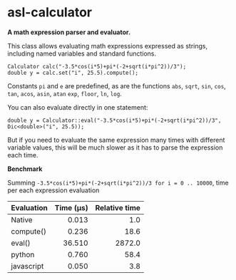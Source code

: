 # asl-calculator
**A math expression parser and evaluator.**

This class allows evaluating math expressions expressed as strings, including named variables and standard
functions.

```
Calculator calc("-3.5*cos(i*5)+pi*(-2+sqrt(i*pi^2))/3");
double y = calc.set("i", 25.5).compute();
```

Constants `pi` and `e` are predefined, as are the functions `abs`, `sqrt`, `sin`, `cos`, `tan`, `acos`, `asin`, `atan`
`exp`, `floor`, `ln`, `log`.

You can also evaluate directly in one statement:

```
double y = Calculator::eval("-3.5*cos(i*5)+pi*(-2+sqrt(i*pi^2))/3", Dic<double>("i", 25.5));
```

But if you need to evaluate the same expression many times with different variable values, this
will be much slower as it has to parse the expression each time.


**Benchmark**

Summing `-3.5*cos(i*5)+pi*(-2+sqrt(i*pi^2))/3 for i = 0 .. 10000`, time per each expression evaluation

| Evaluation | Time (μs) | Relative time |
|------------|----------:|--------------:|
| Native     | 0.013     | 1.0           |
| compute()  | 0.236     | 18.6          |
| eval()     | 36.510    | 2872.0        |
| python     | 0.760     | 58.4          |
| javascript | 0.050     | 3.8           |

